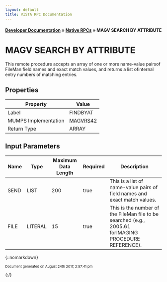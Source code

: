 ```yaml
---
layout: default
title: VISTA RPC Documentation
---
```


#### [Developer Documentation](../index) &#187; [Native RPCs](TableOfContents) &#187; MAGV SEARCH BY ATTRIBUTE<br/>
# MAGV SEARCH BY ATTRIBUTE

This remote procedure accepts an array of one or more name-value pairsof FileMan field names and exact match values, and returns a list ofinternal entry numbers of matching entries.

## Properties

Property | Value
--- | ---
Label | FINDBYAT
MUMPS Implementation | [MAGVRS42](http://code.osehra.org/dox/Routine_MAGVRS42_source.html)
Return Type | ARRAY


## Input Parameters

Name | Type | Maximum Data Length | Required | Description
--- | --- | --- | --- | ---
SEND | LIST | 200 | true | This is a list of name-value pairs of field names and exact match values.
FILE | LITERAL | 15 | true | This is the number of the FileMan file to be searched (e.g., 2005.61 forIMAGING PROCEDURE REFERENCE).



{::nomarkdown} <br/><p style="font-size: 11px">Document generated on August 24th 2017, 2:57:41 pm</p>{:/}